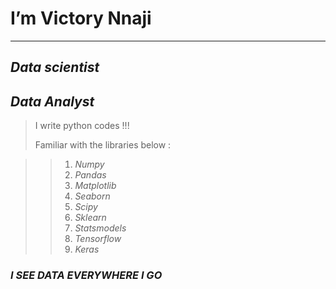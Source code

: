 # I’m Victory Nnaji
---
## ***Data scientist***

## ***Data Analyst***

 > I write python codes !!!
 > 
 > Familiar with the libraries below :

>> 1. *Numpy*
>> 2. *Pandas*
>> 3. *Matplotlib*
>> 4. *Seaborn*
>> 5. *Scipy*
>> 6. *Sklearn*
>> 7. *Statsmodels*
>> 8. *Tensorflow*
>> 9. *Keras*
 
 ### ***I SEE DATA EVERYWHERE I GO***

<!---
Vic3sax/Vic3sax is a ✨ special ✨ repository because its `README.md` (this file) appears on your GitHub profile.
You can click the Preview link to take a look at your changes.
--->
